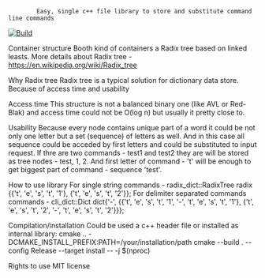             Easy, single c++ file library to store and substitute command line commands

[![Build](https://github.com/lazzyfox/clidict/actions/workflows/cmake_build.yml/badge.svg)](https://github.com/lazzyfox/clidict/actions/workflows/cmake_build.yml)

  Container structure
Booth kind of containers a Radix tree based on linked leasts. 
More details about Radix tree -  https://en.wikipedia.org/wiki/Radix_tree

  Why Radix tree
Radix tree is  a typical solution for dictionary data store. Because of access time and usability

 Access time
This structure is not a balanced binary one (like AVL or Red-Blak) and access time could not be O(log n) but usually it pretty close to.

 Usability
Because every node contains unique part of a word it could be not only one letter but a set (sequence) of letters as well. And in this case all sequence could be acceded by first letters and could be substituted to input request. If thre are two commands - test1 and test2 they are will be stored as tree nodes - test, 1, 2. And first letter of command - 't' will be enough to get biggest part of command - sequence 'test'.
 
   How to use library
For single string commands - radix_dict::RadixTree<char> radix {{'t', 'e', 's', 't', '1'}, {'t', 'e', 's', 't', '2'}};
For delimiter separated commands commands - 
 cli_dict::Dict<char> dict{'-', {{'t', 'e', 's', 't', '1', '-', 't', 'e', 's', 't', '1'}, {'t', 'e', 's', 't', '2', '-', 't', 'e', 's', 't', '2'}}};

   Compilation/installation
Could be used a c++ header file or installed as internal library:
cmake .. -DCMAKE_INSTALL_PREFIX:PATH=/your/installation/path
cmake --build . --config Release --target install -- -j $(nproc)

  Rights to use
MIT license
